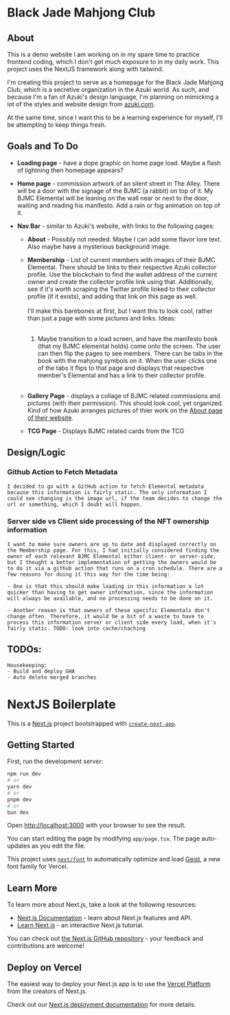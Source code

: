 # Black Jade Mahjong Club

## About

This is a demo website I am working on in my spare time to practice frontend coding, which I don't get much exposure to in my daily work. This project uses the NextJS framework along with tailwind.

 I'm creating this project to serve as a homepage for the Black Jade Mahjong Club, which is a secretive organization in the Azuki world. As such, and because I'm a fan of Azuki's design language, I'm planning on mimicking a lot of the styles and website design from <a href="https://azuki.com" target="_blank">azuki.com</a>.

 At the same time, since I want this to be a learning experience for myself, I'll be attempting to keep things fresh.


## Goals and To Do

- **Loading page** - have a dope graphic on home page load. Maybe a flash of lightning then homepage appears?

- **Home page** - commission artwork of an silent street in The Alley. There will be a door with the signage of the BJMC (a rabbit) on top of it. My BJMC Elemental will be leaning on the wall near or next to the door, waiting and reading his manifesto. Add a rain or fog animation on top of it.

- **Nav Bar** - similar to Azuki's website, with links to the following pages:

    - **About** - Possibly not needed. Maybe I can add some flavor lore text. Also maybe have a mysterious background image.

    - **Membership** - List of current members with images of their BJMC Elemental. There should be links to their respective Azuki collector profile. Use the blockchain to find the wallet address of the current owner and create the collector profile link using that. Additionally, see if it's worth scraping the Twitter profile linked to their collector profile (if it exists), and adding that link on this page as well. <br/><br/>
    I'll make this barebones at first, but I want this to look cool, rather than just a page with some pictures and links. Ideas:
    <br/> <br/>
        1. Maybe transition to a load screen, and have the manifesto book (that my BJMC elemental holds) come onto the screen. The user can then flip the pages to see members. There can be tabs in the book with the mahjong symbols on it. When the user clicks one of the tabs it flips to that page and displays that respective member's Elemental and has a link to their collector profile.
    <br/> <br/>
    
    - **Gallery Page** - displays a collage of BJMC related commissions and pictures (with their permission). This should look cool, yet organized. Kind of how Azuki arranges pictures of thier work on the <a href="https://azuki.com/about" target="_blank">About page of their website</a>.

    - **TCG Page** - Displays BJMC related cards from the TCG 


## Design/Logic

### Github Action to Fetch Metadata
    I decided to go with a GitHub action to fetch Elemental metadata because this information is fairly static. The only information I could see changing is the image url, if the team decides to change the url or something, which I doubt will happen. 

### Server side vs Client side processing of the NFT ownership information
    I want to make sure owners are up to date and displayed correctly on the Membership page. For this, I had initially considered finding the owner of each relevant BJMC Elemental either client- or server-side, but I thought a better implementation of getting the owners would be to do it via a github action that runs on a cron schedule. There are a few reasons for doing it this way for the time being:
    
    - One is that this should make loading in this information a lot quicker than having to get owner information, since the information will always be available, and no processing needs to be done on it.

    - Another reason is that owners of these specific Elementals don't change often. Therefore, it would be a bit of a waste to have to process this information server or client side every load, when it's fairly static. TODO: look into cache/chaching

## TODOs:

    Housekeeping:
    - Build and deploy GHA
    - Auto delete merged branches




# NextJS Boilerplate
This is a [Next.js](https://nextjs.org) project bootstrapped with [`create-next-app`](https://nextjs.org/docs/app/api-reference/cli/create-next-app).

## Getting Started

First, run the development server:

```bash
npm run dev
# or
yarn dev
# or
pnpm dev
# or
bun dev
```

Open [http://localhost:3000](http://localhost:3000) with your browser to see the result.

You can start editing the page by modifying `app/page.tsx`. The page auto-updates as you edit the file.

This project uses [`next/font`](https://nextjs.org/docs/app/building-your-application/optimizing/fonts) to automatically optimize and load [Geist](https://vercel.com/font), a new font family for Vercel.

## Learn More

To learn more about Next.js, take a look at the following resources:

- [Next.js Documentation](https://nextjs.org/docs) - learn about Next.js features and API.
- [Learn Next.js](https://nextjs.org/learn) - an interactive Next.js tutorial.

You can check out [the Next.js GitHub repository](https://github.com/vercel/next.js) - your feedback and contributions are welcome!

## Deploy on Vercel

The easiest way to deploy your Next.js app is to use the [Vercel Platform](https://vercel.com/new?utm_medium=default-template&filter=next.js&utm_source=create-next-app&utm_campaign=create-next-app-readme) from the creators of Next.js.

Check out our [Next.js deployment documentation](https://nextjs.org/docs/app/building-your-application/deploying) for more details.
